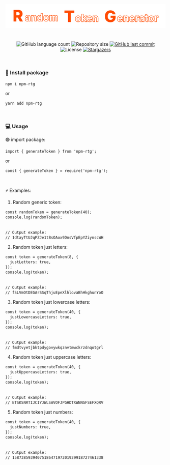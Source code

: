 <div align="center">
  <img alt="Random Token Generator" src=".github/title.png" />
</div>

<h1></h1>

<p align="center">
  <img alt="GitHub language count" src="https://img.shields.io/github/languages/count/jtiagosantos/npm-rtg?color=%green">
  <img alt="Repository size" src="https://img.shields.io/github/repo-size/jtiagosantos/npm-rtg?color=blue">
  <a href="https://github.com/jtiagosantos/npm-rtg/commits/master">
    <img alt="GitHub last commit" src="https://img.shields.io/github/last-commit/jtiagosantos/npm-rtg?color=purple">
  </a>
  <img alt="License" src="https://img.shields.io/badge/license-MIT-brightgreen?color=orange">
   <a href="https://github.com/jtiagosantos/npm-rtg/stargazers">
    <img alt="Stargazers" src="https://img.shields.io/github/stars/jtiagosantos/npm-rtg?style=social">
  </a>
</p>

<br>

### 🚀 Install package

```
npm i npm-rtg
```

or

```
yarn add npm-rtg
```
<br>

### 💻 Usage

🟢 import package:

```
import { generateToken } from 'npm-rtg';
```

or

```
const { generateToken } = require('npm-rtg');
```

<br>

⚡ Examples:

1. Random generic token:

```
const randomToken = generateToken(40);
console.log(randomToken);


// Output example:
// 1dtayTtUJqPZJe1tBsOAox9DnsVfpEpYZiynscWH
```

2. Random token just letters:

```
const token = generateToken(8, {
  justLetters: true,
});
console.log(token);


// Output example:
// fSLVmOtDEGArSSqThjuEpeXlhlovaBhHkghunYoO
```

3. Random token just lowercase letters:

```
const token = generateToken(40, {
  justLowercaseLetters: true,
});
console.log(token);


// Output example:
// fmdtvyetjbktpdygovywkqznvtmwckrzdnqotgrl
```

4. Random token just uppercase letters:

```
const token = generateToken(40, {
  justUppercaseLetters: true,
});
console.log(token);


// Output example:
// ETSKSNRTIJCIYJWLSAVOFJPGHDTXWNNGFSEFXQRV
```

5. Random token just numbers:

```
const token = generateToken(40, {
  justNumbers: true,
});
console.log(token);


// Output example:
// 1587385939407518647197201929918727461338
```